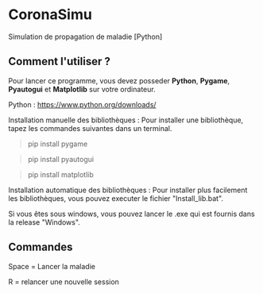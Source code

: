# CoronaSimu
 Simulation de propagation de maladie [Python]

## Comment l'utiliser ?
Pour lancer ce programme, vous devez posseder **Python**, **Pygame**, **Pyautogui** et **Matplotlib** sur votre ordinateur.

Python : https://www.python.org/downloads/

Installation manuelle des bibliothèques :
Pour installer une bibliothèque, tapez les commandes suivantes dans un terminal.
> pip install pygame

> pip install pyautogui

> pip install matplotlib

Installation automatique des bibliothèques :
Pour installer plus facilement les bibliothèques, vous pouvez executer le fichier "Install_lib.bat".

Si vous êtes sous windows, vous pouvez lancer le .exe qui est fournis dans la release "Windows".

## Commandes
Space = Lancer la maladie

R = relancer une nouvelle session
